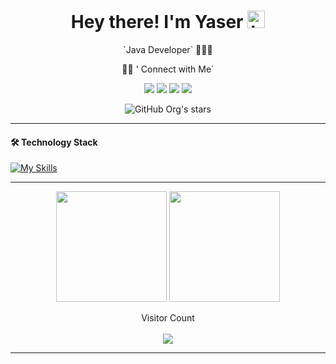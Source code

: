 <h1 align="center">
    Hey there! I'm Yaser <img src="https://user-images.githubusercontent.com/1303154/88677602-1635ba80-d120-11ea-84d8-d263ba5fc3c0.gif" width="28px" alt="hi">
</h1>
<p align="center">
 `Java Developer` 👨🏻‍💻
</p>


<p align="center">
🤝🏻 ' Connect with Me`
</p>

<p align="center">
<a href="https://www.linkedin.com/in/yasermucahitaktas"><img src="https://img.shields.io/badge/LinkedIn-Yaser%20Aktas-006192?style=for-the-badge&logo=linkedin"></a>
<a href="https://yasermucahitaktas.medium.com/"><img src="https://img.shields.io/badge/MEDIUM-D14836?style=for-the-badge&logo=medium&logoColor=white&color=gray"></a>
<a href="https://www.instagram.com/yaseraktas06"><img src="https://img.shields.io/badge/INSTAGRAM-D14836?style=for-the-badge&logo=instagram&logoColor=white&color=red"></a>
<a href=mailto:yaser.mucahit.aktas@gmail.com><img src="https://img.shields.io/badge/Gmail-Yaser%20Aktas-D44638?style=for-the-badge&logo=gmail"></a> 
</p>

<p align="center">
<img alt="GitHub Org's stars" src="https://img.shields.io/github/stars/Yaser06?color=red&label=stars&logo=github&style=for-the-badge">
</p>
    
 ---
#### 🛠 Technology Stack

[![My Skills](https://skillicons.dev/icons?i=java,spring,hibernate,github,git,gitlab,js,html,css,mysql,postgresql,mongodb,idea,eclipse,vscode)](https://skillicons.dev)
 
 ---
 
<p align="center">
    <img height=177 src="https://github-readme-stats.vercel.app/api?username=Yaser06&show_icons=true&layout=compact&text_color=bdc3c7&title_color=6698FF&icon_color=6698FF"> <img height=177 src="https://github-readme-stats.vercel.app/api/top-langs/?username=Yaser06&text_color=6698FF&title_color=6698FF&layout=compact&langs_count=8">
</p>

<p align="center"> 
  Visitor Count<br><br>
  <img src="https://profile-counter.glitch.me/Yaser06/count.svg" />
</p>

* * *
